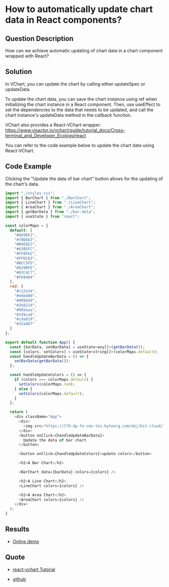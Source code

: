 # How to automatically update chart data in React components?

## Question Description

How can we achieve automatic updating of chart data in a chart component wrapped with React?

## Solution

In VChart, you can update the chart by calling either updateSpec or updateData.

To update the chart data, you can save the chart instance using ref when initializing the chart instance in a React component. Then, use useEffect to set the dependencies to the data that needs to be updated, and call the chart instance's updateData method in the callback function.

VChart also provides a React-VChart wrapper:
https://www.visactor.io/vchart/guide/tutorial_docs/Cross-terminal_and_Developer_Ecology/react

You can refer to the code example below to update the chart data using React-VChart.

## Code Example

Clicking the "Update the data of bar chart" button allows for the updating of the chart's data.

```javascript
import "./styles.css";
import { BarChart } from "./BarChart";
import { LineChart } from "./LineChart";
import { AreaChart } from "./AreaChart";
import { getBarData } from "./bar-data";
import { useState } from "react";

const colorMaps = {
  default: [
    "#6690F2",
    "#70D6A3",
    "#B4E6E2",
    "#63B5FC",
    "#FF8F62",
    "#FFDC83",
    "#BCC5FD",
    "#A29BFE",
    "#63C4C7",
    "#F68484"
  ],
  red: [
    "#c12e34",
    "#e6b600",
    "#0098d9",
    "#2b821d",
    "#005eaa",
    "#339ca8",
    "#cda819",
    "#32a487"
  ]
};

export default function App() {
  const [barData, setBarData] = useState<any[]>(getBarData());
  const [colors, setColors] = useState<string[]>(colorMaps.default);
  const handleUpdateBarData = () => {
    setBarData(getBarData());
  };

  const handleUpdateColors = () => {
    if (colors === colorMaps.default) {
      setColors(colorMaps.red);
    } else {
      setColors(colorMaps.default);
    }
  };

  return (
    <div className="App">
      <div>
        <img src="https://lf9-dp-fe-cms-tos.byteorg.com/obj/bit-cloud/logo_500_200_light.png" />
      </div>
      <button onClick={handleUpdateBarData}>
        Update the data of bar chart
      </button>

      <button onClick={handleUpdateColors}>update colors</button>

      <h2>A Bar Chart</h2>

      <BarChart data={barData} colors={colors} />

      <h2>A Line Chart</h2>
      <LineChart colors={colors} />

      <h2>A Area Chart</h2>
      <AreaChart colors={colors} />
    </div>
  );
}
```

## Results

- [Online demo](https://codesandbox.io/s/visactor-vchart-react-demo-forked-jsqqjj)

## Quote

- [react-vchart Tutorial](https://www.visactor.io/vchart/guide/tutorial_docs/Cross-terminal_and_Developer_Ecology/react)

- [github](https://github.com/VisActor/VChart)
